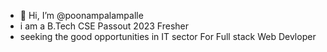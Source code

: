- 👋 Hi, I’m @poonampalampalle
- i am a B.Tech CSE Passout 2023 Fresher
- seeking the good opportunities in IT sector For  Full stack Web Devloper
